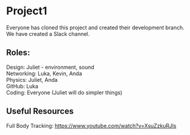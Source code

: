 # Project1

Everyone has cloned this project and created their development branch.  
We have created a Slack channel.

## Roles:  
Design: Juliet - environment, sound  
Networking: Luka, Kevin, Anda  
Physics: Juliet, Anda  
GitHub: Luka  
Coding: Everyone (Juliet will do simpler things)  

## Useful Resources
Full Body Tracking: https://www.youtube.com/watch?v=XsuZzkuRJls  
